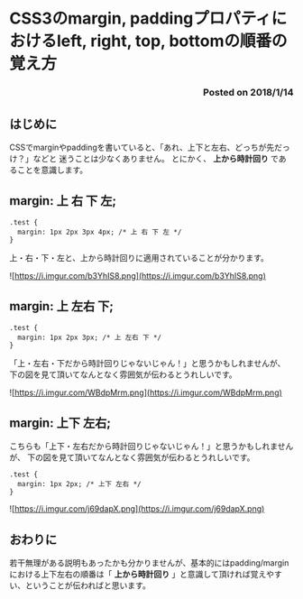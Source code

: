 # CSS3のmargin, paddingプロパティにおけるleft, right, top, bottomの順番の覚え方
<h3 style='text-align: right;'>Posted on 2018/1/14</h3>

## はじめに
CSSでmarginやpaddingを書いていると、「あれ、上下と左右、どっちが先だっけ？」などと
迷うことは少なくありません。
とにかく、 **上から時計回り** であることを意識します。

## margin: 上 右 下 左;

```
.test {
  margin: 1px 2px 3px 4px; /* 上 右 下 左 */
}
```

上・右・下・左と、上から時計回りに適用されていることが分かります。

![https://i.imgur.com/b3YhIS8.png](https://i.imgur.com/b3YhIS8.png)

## margin: 上 左右 下;

```
.test {
  margin: 1px 2px 3px; /* 上 左右 下 */
}
```

「上・左右・下だから時計回りじゃないじゃん！」と思うかもしれませんが、
下の図を見て頂いてなんとなく雰囲気が伝わるとうれしいです。

![https://i.imgur.com/WBdpMrm.png](https://i.imgur.com/WBdpMrm.png)

## margin: 上下 左右;

こちらも「上下・左右だから時計回りじゃないじゃん！」と思うかもしれませんが、
下の図を見て頂いてなんとなく雰囲気が伝わるとうれしいです。

```
.test {
  margin: 1px 2px; /* 上下 左右 */
}
```

![https://i.imgur.com/j69dapX.png](https://i.imgur.com/j69dapX.png)

## おわりに

若干無理がある説明もあったかも分かりませんが、基本的にはpadding/marginにおける上下左右の順番は「 **上から時計回り** 」と意識して頂ければ覚えやすい、ということが伝わればと思います。
